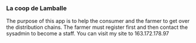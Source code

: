 ### La coop de Lamballe


The purpose of this app is to help the consumer and the farmer to get 
over the distribution chains. The farmer must register first and then 
contact the sysadmin to become a staff. You can visit my site to 
163.172.178.97
